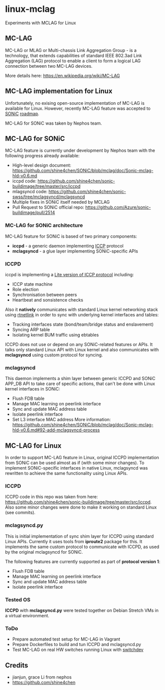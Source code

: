 # linux-mclag
Experiments with MCLAG for Linux

## MC-LAG
MC-LAG or MLAG or Multi-chassis Link Aggregation Group - is a technology, that extends 
capabilities of standard IEEE 802.3ad Link Aggregation (LAG) protocol to enable a client
to form a logical LAG connection between two MC-LAG devices.

More details here: https://en.wikipedia.org/wiki/MC-LAG

## MC-LAG implementation for Linux
Unfortunately, no exising open-source implementation of MC-LAG is available for Linux.
However, recently MC-LAG feature was accepted to [SONiC](https://azure.github.io/SONiC/) [roadmap](https://github.com/Azure/SONiC/wiki/Sonic-Roadmap-Planning).

MC-LAG for SONiC was taken by Nephos team.

## MC-LAG for SONiC
MC-LAG feature is currently under development by Nephos team with the following progress already available:
- High-level design document: https://github.com/shine4chen/SONiC/blob/mclag/doc/Sonic-mclag-hld-v0.6.md
- iccpd code: https://github.com/shine4chen/sonic-buildimage/tree/master/src/iccpd 
- mlagsyncd code: https://github.com/shine4chen/sonic-swss/tree/mclagsyncd/mclagsyncd
- Multiple fixes in SONiC itself needed by MCLAG
- Pull Request to SONiC official repo: https://github.com/Azure/sonic-buildimage/pull/2514

### MC-LAG for SONiC architecture
MC-LAG feature for SONiC is based of two primary components:
- **iccpd** - a generic daemon implementing [ICCP](https://tools.ietf.org/html/rfc7275) protocol
- **mclagsyncd** - a glue layer implementing SONiC-specific APIs

### ICCPD
iccpd is implementing a [Lite version of ICCP protocol](https://github.com/shine4chen/SONiC/blob/mclag/doc/Sonic-mclag-hld-v0.6.md#51-use-cases-supported-by-iccp-lite) including:
- ICCP state machine
- Role election
- Synchronisation between peers
- Heartbeat and sonsistence checks

Also it **natively** communicates with standard Linux kernel networking stack using [rtnetlink](http://man7.org/linux/man-pages/man7/rtnetlink.7.html) in order to sync with underlying kernel interfaces and tables:
- Tracking interfaces state (bond/team/bridge status and enslavement)
- Syncing ARP table
- Isolating kernel BUM traffic using ebtables

ICCPD does not use or depend on any SONiC-related features or APIs. 
It talks only standard Linux API with Linux kernel and also communicates with **mclagsyncd** using custom protocol for syncing.

### mclagsyncd
This daemon implements a shim layer between generic ICCPD and SONiC APP_DB API to take care of specific actions, that can't be done with Linux kernel interfaces in SONiC:
- Flush FDB table
- Manage MAC learning on peerlink interface
- Sync and update MAC address table
- Isolate peerlink interface
- Set L3 interface MAC address
More information: https://github.com/shine4chen/SONiC/blob/mclag/doc/Sonic-mclag-hld-v0.6.md#92-add-mclagsyncd-process 

## MC-LAG for Linux
In order to support MC-LAG feature in Linux, original ICCPD implementation from SONiC can be used almost as if (with some minor changes).
To implement SONiC-specific interfaces in native Linux, mclagsyncd was rewritten to achieve the same functionality using Linux APIs.

### ICCPD
ICCPD code in this repo was taken from here: https://github.com/shine4chen/sonic-buildimage/tree/master/src/iccpd.
Also some minor changes were done to make it working on standard Linux (see commits).

### mclagsyncd.py
This is initial implementation of sync shim layer for ICCPD using standard Linux APIs. Currently it uses tools from **iproute2** package for this.
It implements the same custom protocol to communicate with ICCPD, as used by the original mclagsyncd for SONiC.

The following features are currently supported as part of **protocol version 1**:
- Flush FDB table
- Manage MAC learning on peerlink interface
- Sync and update MAC address table
- Isolate peerlink interface

### Tested OS
**ICCPD** with **mclagsyncd.py** were tested together on Debian Stretch VMs in a virtual environment.

### ToDo
- Prepare automated test setup for MC-LAG in Vagrant
- Prepare Dockerfiles to build and tun ICCPD and mclagsyncd.py
- Test MC-LAG on real HW switches running Linux with [switchdev](https://github.com/mellanox/mlxsw/wiki)

## Credits
- jianjun, grace Li from nephos
- https://github.com/shine4chen